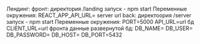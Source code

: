 Лендинг:
фронт: директория /landing 
       запуск - npm start
Переменные окружения:
REACT_APP_API_URL= server url
back: директоория  /server
      запуск - npm start
Переменные окружения:
PORT=5000
API_URL=url бд
CLIENT_URL=url фронта
данные развернутой бд:
DB_NAME=
DB_USER=
DB_PASSWORD=
DB_HOST=
DB_PORT=5432
